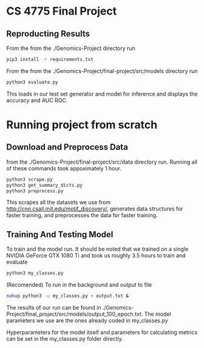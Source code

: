 # CS 4775 Final Project

## Reproducting Results

From the from the ./Genomics-Project directory run

```bash
pip3 install -r requirements.txt
```

From the from the ./Genomics-Project/final-project/src/models directory run

```bash
python3 evaluate.py
```

This loads in our test set generator and model for inference and displays the 
accuracy and AUC ROC.

# Running project from scratch

## Download and Preprocess Data

from the ./Genomics-Project/final-project/src/data directory run. Running all of these commands 
took appoximately 1 hour.

```bash
python3 scrape.py
python3 get_summary_dicts.py
python3 preprocess.py
```

This scrapes all the datasets we use from http://cnn.csail.mit.edu/motif_discovery/, 
generates data structures for faster training, and preprocesses the data for 
faster training.

## Training And Testing Model 

To train and the model run. It should be noted that we trained on a single 
NVIDIA GeForce GTX 1080 Ti and took us roughly 3.5 hours to train and evaluate

```bash
python3 my_classes.py
```

(Recomended) To run in the background and output to file

```bash
nohup python3 -u my_classes.py > output.txt &
```

The results of our run can be found in ./Genomics-Project/final_project/src/models/output_100_epoch.txt.
The model parameters we use are the ones already coded in my_classes.py

Hyperparameters for the model itself and parameters for calculating metrics can 
be set in the my_classes.py folder directly. 


